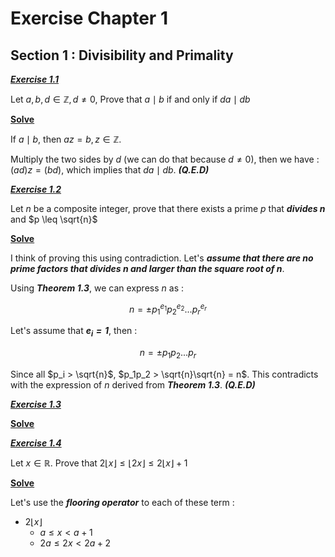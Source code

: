 # Exercise Chapter 1
## Section 1 : Divisibility and Primality
<ins> ***Exercise 1.1***</ins>

Let $a, b, d \in \mathbb{Z}, d \neq 0$, Prove that $a \mid b$ if and only if $da \mid db$

<ins> **Solve**</ins>

If $a \mid b$, then $az = b, z \in \mathbb{Z}$.

Multiply the two sides by $d$ (we can do that because $d \neq 0$), then we have : $(ad)z = (bd)$, which implies that $da \mid db$. ***(Q.E.D)***

<ins> ***Exercise 1.2***</ins>

Let $n$ be a composite integer, prove that there exists a prime $p$ that ***divides n*** and $p \leq \sqrt{n}$

<ins> **Solve**</ins>

I think of proving this using contradiction. Let's ***assume that there are no prime factors that divides n and larger than the square root of n***.

Using ***Theorem 1.3***, we can express $n$ as :

$$n = \pm p_1^{e_1}p_2^{e_2}...p_r^{e_r}$$

Let's assume that ***$e_i = 1$***, then :

$$n = \pm p_1p_2...p_r$$

Since all $p_i > \sqrt{n}$, $p_1p_2 > \sqrt{n}\sqrt{n} = n$. This contradicts with the expression of $n$ derived from ***Theorem 1.3***. ***(Q.E.D)***

<ins> ***Exercise 1.3***</ins>

<ins> **Solve**</ins>

<ins> ***Exercise 1.4***</ins>

Let $x \in \mathbb{R}$. Prove that $2\lfloor x \rfloor \leq \lfloor 2x \rfloor \leq 2 \lfloor x \rfloor + 1$

<ins> **Solve**</ins>

Let's use the ***flooring operator*** to each of these term :
+ $2 \lfloor x \rfloor$
  + $a \leq x < a + 1$ 
  + $2a \leq 2x < 2a + 2$